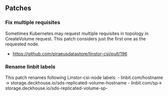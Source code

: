 ## Patches

### Fix multiple requisites

Sometimes Kubernetes may request multiple requisites in topology in CreateVolume request.
This patch considers just the first one as the requested node.

- https://github.com/piraeusdatastore/linstor-csi/pull/196


### Rename linbit labels

This patch renames following Linstor-csi-node labels:
    - linbit.com/hostname -> storage.deckhouse.io/sds-replicated-volume-hostname
    - linbit.com/sp-> storage.deckhouse.io/sds-replicated-volume-sp-